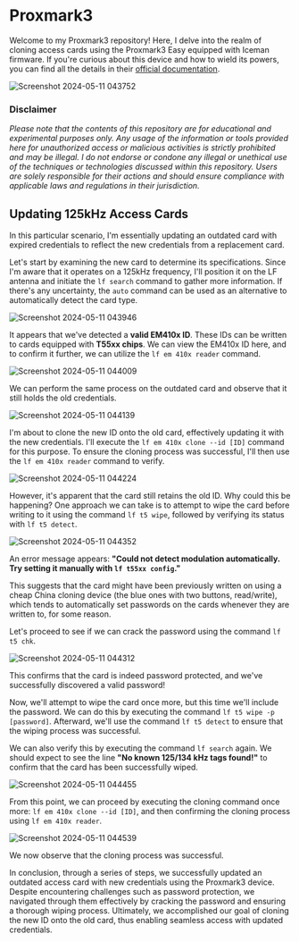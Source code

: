 # Proxmark3

Welcome to my Proxmark3 repository! Here, I delve into the realm of cloning access cards using the Proxmark3 Easy equipped with Iceman firmware. If you're curious about this device and how to wield its powers, you can find all the details in their [official documentation](https://github.com/RfidResearchGroup/proxmark3).

![Screenshot 2024-05-11 043752](https://github.com/acibojbp/Proxmark3/assets/164168280/353803c0-0ee4-481d-a09d-5449438d6516)

### Disclaimer
_Please note that the contents of this repository are for educational and experimental purposes only. Any usage of the information or tools provided here for unauthorized access or malicious activities is strictly prohibited and may be illegal. I do not endorse or condone any illegal or unethical use of the techniques or technologies discussed within this repository. Users are solely responsible for their actions and should ensure compliance with applicable laws and regulations in their jurisdiction._

## Updating 125kHz Access Cards

In this particular scenario, I'm essentially updating an outdated card with expired credentials to reflect the new credentials from a replacement card.

Let's start by examining the new card to determine its specifications. Since I'm aware that it operates on a 125kHz frequency, I'll position it on the LF antenna and initiate the `lf search` command to gather more information. If there's any uncertainty, the `auto` command can be used as an alternative to automatically detect the card type.

![Screenshot 2024-05-11 043946](https://github.com/acibojbp/Proxmark3/assets/164168280/a5096c98-5768-4162-8546-c5646467b344)

It appears that we've detected a **valid EM410x ID**. These IDs can be written to cards equipped with **T55xx chips**. We can view the EM410x ID here, and to confirm it further, we can utilize the `lf em 410x reader` command.

![Screenshot 2024-05-11 044009](https://github.com/acibojbp/Proxmark3/assets/164168280/13ac5469-4bd2-4874-a76f-f819390718b9)

We can perform the same process on the outdated card and observe that it still holds the old credentials.

![Screenshot 2024-05-11 044139](https://github.com/acibojbp/Proxmark3/assets/164168280/51de5b87-0f92-4ba4-bc8c-639654d3357b)

I'm about to clone the new ID onto the old card, effectively updating it with the new credentials. I'll execute the `lf em 410x clone --id [ID]` command for this purpose. To ensure the cloning process was successful, I'll then use the `lf em 410x reader` command to verify.

![Screenshot 2024-05-11 044224](https://github.com/acibojbp/Proxmark3/assets/164168280/915d3003-56ec-4380-9726-316bb1f7e3da)

However, it's apparent that the card still retains the old ID. Why could this be happening? One approach we can take is to attempt to wipe the card before writing to it using the command `lf t5 wipe`, followed by verifying its status with `lf t5 detect`.

![Screenshot 2024-05-11 044352](https://github.com/acibojbp/Proxmark3/assets/164168280/8f8f5a7d-8867-4cab-b754-24875dd33026)

An error message appears: **"Could not detect modulation automatically. Try setting it manually with `lf t55xx config`."**

This suggests that the card might have been previously written on using a cheap China cloning device (the blue ones with two buttons, read/write), which tends to automatically set passwords on the cards whenever they are written to, for some reason.

Let's proceed to see if we can crack the password using the command `lf t5 chk`.

![Screenshot 2024-05-11 044312](https://github.com/acibojbp/Proxmark3/assets/164168280/5ab9f31f-4207-4eae-90d7-181a4d3ce4cc)

This confirms that the card is indeed password protected, and we've successfully discovered a valid password!

Now, we'll attempt to wipe the card once more, but this time we'll include the password. We can do this by executing the command `lf t5 wipe -p [password]`. Afterward, we'll use the command `lf t5 detect` to ensure that the wiping process was successful.

We can also verify this by executing the command `lf search` again. We should expect to see the line **"No known 125/134 kHz tags found!"** to confirm that the card has been successfully wiped.

![Screenshot 2024-05-11 044455](https://github.com/acibojbp/Proxmark3/assets/164168280/1ab89ea1-e7f2-46e5-a876-da4aa3e8cb59)

From this point, we can proceed by executing the cloning command once more: `lf em 410x clone --id [ID]`, and then confirming the cloning process using `lf em 410x reader`.

![Screenshot 2024-05-11 044539](https://github.com/acibojbp/Proxmark3/assets/164168280/f4ad6da3-366a-4d2a-bf6a-e4de4d137963)

We now observe that the cloning process was successful.

In conclusion, through a series of steps, we successfully updated an outdated access card with new credentials using the Proxmark3 device. Despite encountering challenges such as password protection, we navigated through them effectively by cracking the password and ensuring a thorough wiping process. Ultimately, we accomplished our goal of cloning the new ID onto the old card, thus enabling seamless access with updated credentials.







